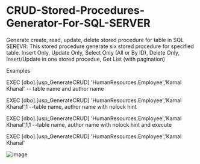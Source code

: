 # CRUD-Stored-Procedures-Generator-For-SQL-SERVER
Generate create, read, update, delete stored procedure for table in SQL SEREVR.
This stored procedure generate six stored procedure for specified table.
Insert Only,
Update Only,
Select Only (All or By ID),
Delete Only,
Insert/Update in one stored procedue,
Get List (with pagination)

Examples

EXEC [dbo].[usp_GenerateCRUD] 'HumanResources.Employee','Kamal Khanal' -- table name and author name

EXEC [dbo].[usp_GenerateCRUD] 'HumanResources.Employee','Kamal Khanal',1 --table name, author name with nolock hint

EXEC [dbo].[usp_GenerateCRUD] 'HumanResources.Employee','Kamal Khanal',1,1 --table name, author name with nolock hint and execute

EXEC [dbo].[usp_GenerateCRUD] 'HumanResources.Employee','Kamal Khanal'

![image](https://user-images.githubusercontent.com/28916183/229113446-15958740-9aa1-40fe-8e5b-cf6f5d3b8bb2.png)

